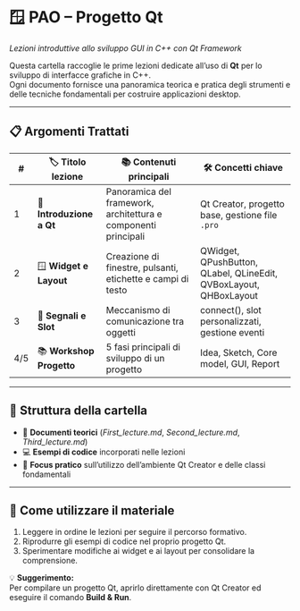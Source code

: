 # 🪟 PAO – Progetto Qt  
*Lezioni introduttive allo sviluppo GUI in C++ con Qt Framework*

Questa cartella raccoglie le prime lezioni dedicate all’uso di **Qt** per lo sviluppo di interfacce grafiche in C++.  
Ogni documento fornisce una panoramica teorica e pratica degli strumenti e delle tecniche fondamentali per costruire applicazioni desktop.

---

## 📋 Argomenti Trattati

| #  | 🏷 Titolo lezione | 📚 Contenuti principali | 🛠 Concetti chiave |
|----|------------------|------------------------|--------------------|
| 1  | 📜 **Introduzione a Qt** | Panoramica del framework, architettura e componenti principali | Qt Creator, progetto base, gestione file `.pro` |
| 2  | 🪟 **Widget e Layout** | Creazione di finestre, pulsanti, etichette e campi di testo | QWidget, QPushButton, QLabel, QLineEdit, QVBoxLayout, QHBoxLayout |
| 3  | 🔗 **Segnali e Slot** | Meccanismo di comunicazione tra oggetti | connect(), slot personalizzati, gestione eventi |
| 4/5  | 📚 **Workshop Progetto** | 5 fasi principali di sviluppo di un progetto | Idea, Sketch, Core model, GUI, Report |


---

## 📑 Struttura della cartella
- 📝 **Documenti teorici** (*First_lecture.md*, *Second_lecture.md*, *Third_lecture.md*)  
- 💻 **Esempi di codice** incorporati nelle lezioni  
- 🎯 **Focus pratico** sull’utilizzo dell’ambiente Qt Creator e delle classi fondamentali

---

## 🚀 Come utilizzare il materiale
1. Leggere in ordine le lezioni per seguire il percorso formativo.
2. Riprodurre gli esempi di codice nel proprio progetto Qt.
3. Sperimentare modifiche ai widget e ai layout per consolidare la comprensione.

💡 **Suggerimento:**  
Per compilare un progetto Qt, aprirlo direttamente con Qt Creator ed eseguire il comando **Build & Run**.



